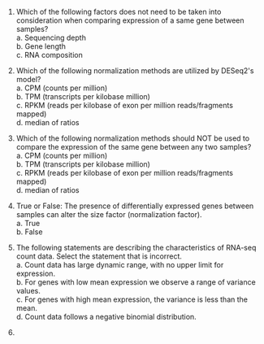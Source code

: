 1. Which of the following factors does not need to be taken into consideration when comparing expression of a same gene between samples?  
  a. Sequencing depth  
  b. Gene length  
  c. RNA composition

2. Which of the following normalization methods are utilized by DESeq2's model?  
  a. CPM (counts per million)  
  b. TPM (transcripts per kilobase million)  
  c. RPKM (reads per kilobase of exon per million reads/fragments mapped)  
  d. median of ratios
  
3. Which of the following normalization methods should NOT be used to compare the expression of the same gene between any two samples?  
  a. CPM (counts per million)  
  b. TPM (transcripts per kilobase million)  
  c. RPKM (reads per kilobase of exon per million reads/fragments mapped)  
  d. median of ratios

4. True or False: The presence of differentially expressed genes between samples can alter the size factor (normalization factor).  
  a. True  
  b. False
  
5. The following statements are describing the characteristics of RNA-seq count data. Select the statement that is incorrect.   
  a. Count data has large dynamic range, with no upper limit for expression.  
  b. For genes with low mean expression we observe a range of variance values.  
  c. For genes with high mean expression, the variance is less than the mean.  
  d. Count data follows a negative binomial distribution.

6. 
